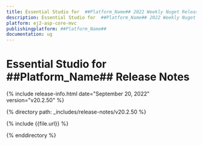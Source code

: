 ```yaml
---
title: Essential Studio for  ##Platform_Name## 2022 Weekly Nuget Release Release Notes  
description: Essential Studio for  ##Platform_Name## 2022 Weekly Nuget Release Release Notes  
platform: ej2-asp-core-mvc
publishingplatform: ##Platform_Name##
documentation: ug
---
```


# Essential Studio for  ##Platform_Name##   Release Notes  

{% include release-info.html date="September 20, 2022"   version="v20.2.50" %} 

{% directory path: _includes/release-notes/v20.2.50 %}

{% include {{file.url}} %}

{% enddirectory %}
